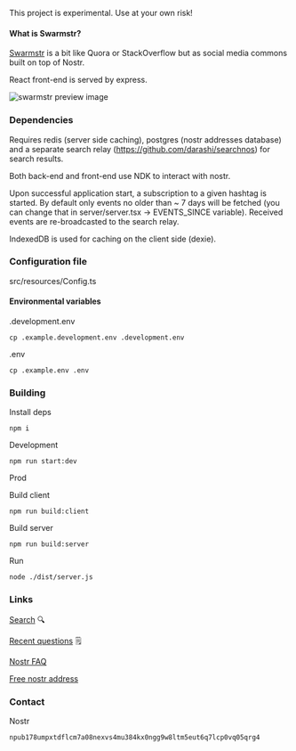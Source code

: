 This project is experimental. Use at your own risk!

#### What is Swarmstr?

[Swarmstr](https://swarmstr.com) is a bit like Quora or StackOverflow but as social media commons built on top of Nostr.

React front-end is served by express.

![swarmstr preview image](https://swarmstr.com/images/swarmstr_cover-image.png)

### Dependencies

Requires redis (server side caching), postgres (nostr addresses database) 
and a separate search relay (https://github.com/darashi/searchnos) for search results.

Both back-end and front-end use NDK to interact with nostr.

Upon successful application start, a subscription to a given hashtag is started.
By default only events no older than ~ 7 days will be fetched (you can change that in server/server.tsx -> EVENTS_SINCE variable).
Received events are re-broadcasted to the search relay.

IndexedDB is used for caching on the client side (dexie).

### Configuration file

src/resources/Config.ts

#### Environmental variables

.development.env

```
cp .example.development.env .development.env
```
.env

```
cp .example.env .env
```

### Building

Install deps

```
npm i
```

Development

```
npm run start:dev
```

Prod

Build client

```
npm run build:client
```

Build server

```
npm run build:server
```

Run

```
node ./dist/server.js
```

### Links

[Search](https://swarmstr.com/search) 🔍

[Recent questions](https://swarmstr.com/recent) 🗒

[Nostr FAQ](https://swarmstr.com/d/nostr-faq)

[Free nostr address](https://swarmstr.com/nostr-address)

### Contact

Nostr

```
npub178umpxtdflcm7a08nexvs4mu384kx0ngg9w8ltm5eut6q7lcp0vq05qrg4
```